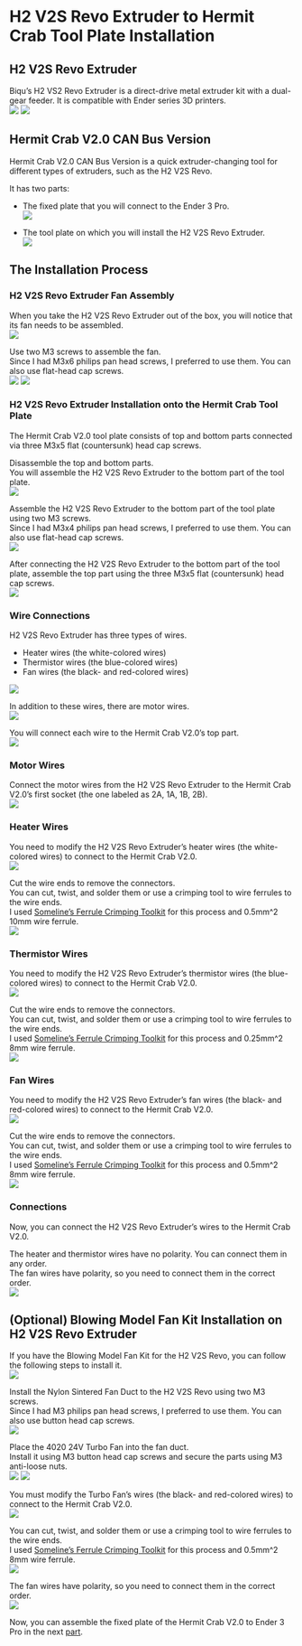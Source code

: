 # H2 V2S Revo Extruder to Hermit Crab Tool Plate Installation
## H2 V2S Revo Extruder
Biqu’s H2 VS2 Revo Extruder is a direct-drive metal extruder kit with a dual-gear feeder. It is compatible with Ender series 3D printers.\
![](Images/H2_V2S_Revo_Extruder_to_Hermit_Crab_Tool_Plate_Installation/H2_V2S_Revo_Extruder_Box.png)
![](Images/H2_V2S_Revo_Extruder_to_Hermit_Crab_Tool_Plate_Installation/H2_V2S_Revo_Extruder_Unbox.png)

## Hermit Crab V2.0 CAN Bus Version
Hermit Crab V2.0 CAN Bus Version is a quick extruder-changing tool for different types of extruders, such as the H2 V2S Revo.

It has two parts:
- The fixed plate that you will connect to the Ender 3 Pro.\
![](Images/H2_V2S_Revo_Extruder_to_Hermit_Crab_Tool_Plate_Installation/Hermit_Crab_V2.0_CANBus_Fixed_Plate.png)

- The tool plate on which you will install the H2 V2S Revo Extruder.\
![](Images/H2_V2S_Revo_Extruder_to_Hermit_Crab_Tool_Plate_Installation/Hermit_Crab_V2.0_CANBus_Tool_Plate.png)

## The Installation Process
### H2 V2S Revo Extruder Fan Assembly
When you take the H2 V2S Revo Extruder out of the box, you will notice that its fan needs to be assembled.\
![](Images/H2_V2S_Revo_Extruder_to_Hermit_Crab_Tool_Plate_Installation/H2_V2S_Revo_Extruder_Fan_1.png)

Use two M3 screws to assemble the fan.\
Since I had M3x6 philips pan head screws, I preferred to use them. You can also use flat-head cap screws.\
![](Images/H2_V2S_Revo_Extruder_to_Hermit_Crab_Tool_Plate_Installation/H2_V2S_Revo_Extruder_Fan_2.png)
![](Images/H2_V2S_Revo_Extruder_to_Hermit_Crab_Tool_Plate_Installation/H2_V2S_Revo_Extruder_Fan_3.png)

### H2 V2S Revo Extruder Installation onto the Hermit Crab Tool Plate
The Hermit Crab V2.0 tool plate consists of top and bottom parts connected via three M3x5 flat (countersunk) head cap screws.

Disassemble the top and bottom parts.\
You will assemble the H2 V2S Revo Extruder to the bottom part of the tool plate.\
![](Images/H2_V2S_Revo_Extruder_to_Hermit_Crab_Tool_Plate_Installation/Hermit_Crab_V2.0_CANBus_Disassemble.png)

Assemble the H2 V2S Revo Extruder to the bottom part of the tool plate using two M3 screws.\
Since I had M3x4 philips pan head screws, I preferred to use them. You can also use flat-head cap screws.\
![](Images/H2_V2S_Revo_Extruder_to_Hermit_Crab_Tool_Plate_Installation/H2_V2S_Revo_Extruder_Hermit_Crab_Bottom_Part_Assembly_1.png)

After connecting the H2 V2S Revo Extruder to the bottom part of the tool plate, assemble the top part using the three M3x5 flat (countersunk) head cap screws.\
![](Images/H2_V2S_Revo_Extruder_to_Hermit_Crab_Tool_Plate_Installation/H2_V2S_Revo_Extruder_Hermit_Crab_Bottom_Part_Assembly_2.png)

### Wire Connections
H2 V2S Revo Extruder has three types of wires.
- Heater wires (the white-colored wires)
- Thermistor wires (the blue-colored wires)
- Fan wires (the black- and red-colored wires)

![](Images/H2_V2S_Revo_Extruder_to_Hermit_Crab_Tool_Plate_Installation/H2_V2S_Revo_Extruder_Cables.png)

In addition to these wires, there are motor wires.\
![](Images/H2_V2S_Revo_Extruder_to_Hermit_Crab_Tool_Plate_Installation/H2_V2S_Revo_Extruder_Motor_Wire.png)

You will connect each wire to the Hermit Crab V2.0’s top part.\
![](Images/H2_V2S_Revo_Extruder_to_Hermit_Crab_Tool_Plate_Installation/H2_V2S_Revo_Extruder_Hermit_Crab_Bottom_Part_Cable_Parts.png)

### Motor Wires
Connect the motor wires from the H2 V2S Revo Extruder to the Hermit Crab V2.0’s first socket (the one labeled as 2A, 1A, 1B, 2B).\
![](Images/H2_V2S_Revo_Extruder_to_Hermit_Crab_Tool_Plate_Installation/H2_V2S_Revo_Extruder_Motor_Wire_Connected.png)

### Heater Wires
You need to modify the H2 V2S Revo Extruder’s heater wires (the white-colored wires) to connect to the Hermit Crab V2.0.\
![](Images/H2_V2S_Revo_Extruder_to_Hermit_Crab_Tool_Plate_Installation/H2_V2S_Revo_Extruder_Heater_Wires.png)

Cut the wire ends to remove the connectors.\
You can cut, twist, and solder them or use a crimping tool to wire ferrules to the wire ends.\
I used [Someline’s Ferrule Crimping Toolkit](https://a.co/d/6WrWCFI "SOMELINE Ferrule Crimping Tool") for this process and 0.5mm^2 10mm wire ferrule.\
![](Images/H2_V2S_Revo_Extruder_to_Hermit_Crab_Tool_Plate_Installation/H2_V2S_Revo_Extruder_Heater_Wires_Cut.png)

### Thermistor Wires
You need to modify the H2 V2S Revo Extruder’s thermistor wires (the blue-colored wires) to connect to the Hermit Crab V2.0.\
![](Images/H2_V2S_Revo_Extruder_to_Hermit_Crab_Tool_Plate_Installation/H2_V2S_Revo_Extruder_Thermistor_Wires.png)

Cut the wire ends to remove the connectors.\
You can cut, twist, and solder them or use a crimping tool to wire ferrules to the wire ends.\
I used [Someline’s Ferrule Crimping Toolkit](https://a.co/d/6WrWCFI "SOMELINE Ferrule Crimping Tool") for this process and 0.25mm^2 8mm wire ferrule.\
![](Images/H2_V2S_Revo_Extruder_to_Hermit_Crab_Tool_Plate_Installation/H2_V2S_Revo_Extruder_Thermistor_Wires_Cut.png)

### Fan Wires
You need to modify the H2 V2S Revo Extruder’s fan wires (the black- and red-colored wires) to connect to the Hermit Crab V2.0.\
![](Images/H2_V2S_Revo_Extruder_to_Hermit_Crab_Tool_Plate_Installation/H2_V2S_Revo_Extruder_Fan_Wires.png)

Cut the wire ends to remove the connectors.\
You can cut, twist, and solder them or use a crimping tool to wire ferrules to the wire ends.\
I used [Someline’s Ferrule Crimping Toolkit](https://a.co/d/6WrWCFI "SOMELINE Ferrule Crimping Tool") for this process and 0.5mm^2 8mm wire ferrule.\
![](Images/H2_V2S_Revo_Extruder_to_Hermit_Crab_Tool_Plate_Installation/H2_V2S_Revo_Extruder_Fan_Wires_Cut.png)

### Connections
Now, you can connect the H2 V2S Revo Extruder’s wires to the Hermit Crab V2.0.

The heater and thermistor wires have no polarity. You can connect them in any order.\
The fan wires have polarity, so you need to connect them in the correct order.\
![](Images/H2_V2S_Revo_Extruder_to_Hermit_Crab_Tool_Plate_Installation/H2_V2S_Revo_Extruder_All_Wires_Connected.png)

## (Optional) Blowing Model Fan Kit Installation on H2 V2S Revo Extruder
If you have the Blowing Model Fan Kit for the H2 V2S Revo, you can follow the following steps to install it.\
![](Images/H2_V2S_Revo_Extruder_to_Hermit_Crab_Tool_Plate_Installation/Blowing_Model_Fan_Kit_Parts.png)

Install the Nylon Sintered Fan Duct to the H2 V2S Revo using two M3 screws.\
Since I had M3 philips pan head screws, I preferred to use them. You can also use button head cap screws.\
![](Images/H2_V2S_Revo_Extruder_to_Hermit_Crab_Tool_Plate_Installation/Blowing_Model_Fan_Kit_Fan_Duct_Assembled.png)

Place the 4020 24V Turbo Fan into the fan duct.\
Install it using M3 button head cap screws and secure the parts using M3 anti-loose nuts.\
![](Images/H2_V2S_Revo_Extruder_to_Hermit_Crab_Tool_Plate_Installation/Blowing_Model_Fan_Kit_Fan_Turbo_Fan_Assembled_1.png)
![](Images/H2_V2S_Revo_Extruder_to_Hermit_Crab_Tool_Plate_Installation/Blowing_Model_Fan_Kit_Fan_Turbo_Fan_Assembled_2.png)

You must modify the Turbo Fan’s wires (the black- and red-colored wires) to connect to the Hermit Crab V2.0.\
![](Images/H2_V2S_Revo_Extruder_to_Hermit_Crab_Tool_Plate_Installation/Blowing_Model_Fan_Kit_Fan_Turbo_Fan_Cables.png)

You can cut, twist, and solder them or use a crimping tool to wire ferrules to the wire ends.\
I used [Someline’s Ferrule Crimping Toolkit](https://a.co/d/6WrWCFI "SOMELINE Ferrule Crimping Tool") for this process and 0.5mm^2 8mm wire ferrule.\
![](Images/H2_V2S_Revo_Extruder_to_Hermit_Crab_Tool_Plate_Installation/Blowing_Model_Fan_Kit_Fan_Turbo_Fan_Cables_Cut.png)

The fan wires have polarity, so you need to connect them in the correct order.\
![](Images/H2_V2S_Revo_Extruder_to_Hermit_Crab_Tool_Plate_Installation/Blowing_Model_Fan_Kit_Fan_Turbo_Fan_Cables_Connected.png)

Now, you can assemble the fixed plate of the Hermit Crab V2.0 to Ender 3 Pro in the next [part](https://github.com/CanBayraktarkatal/MantaE3EZ-HermitCrab2-CANBus-and-H2-V2S-Revo-Extruder-installation-on-Ender3Pro/blob/main/Hermit%20Crab%20V2.0%20to%20Ender%203%20Pro%20Assembly.md "Hermit Crab V2.0 to Ender 3 Pro Assembly").

